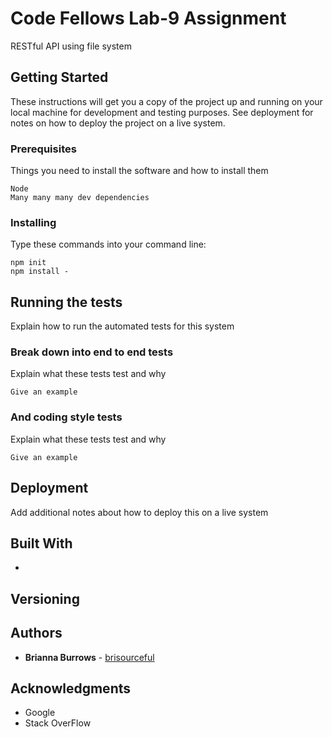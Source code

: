 # Code Fellows Lab-9 Assignment

RESTful API using file system

## Getting Started

These instructions will get you a copy of the project up and running on your local machine for development and testing purposes. See deployment for notes on how to deploy the project on a live system.

### Prerequisites

Things you need to install the software and how to install them

```
Node
Many many many dev dependencies
```

### Installing

Type these commands into your command line:

```
npm init
npm install -
```

## Running the tests

Explain how to run the automated tests for this system

### Break down into end to end tests

Explain what these tests test and why

```
Give an example
```

### And coding style tests

Explain what these tests test and why

```
Give an example
```

## Deployment

Add additional notes about how to deploy this on a live system

## Built With

*

## Versioning


## Authors

* **Brianna Burrows** - [brisourceful](https://github.com/brisourcefu)


## Acknowledgments

* Google
* Stack OverFlow
